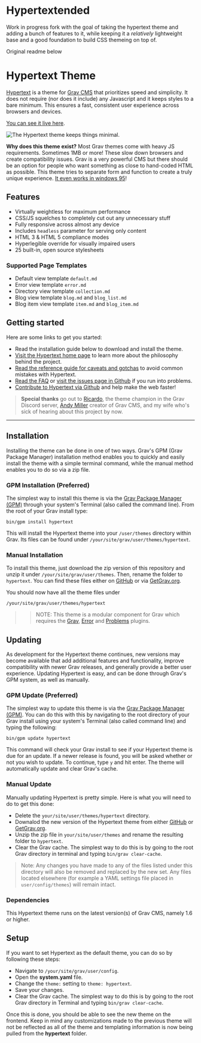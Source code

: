 # Hypertextended

Work in progress fork with the goal of taking the hypertext theme and adding a bunch of features to it, while keeping it a *relatively* lightweight base and a good foundation to build CSS themeing on top of.


Original readme below

# Hypertext Theme

[Hypertext](http://hypertext.artofthesmart.com) is a theme for [Grav CMS](https://getgrav.org/) that prioritizes speed and simplicity.  It does not require (nor does it include) any Javascript and it keeps styles to a bare minimum.  This ensures a fast, consistent user experience across browsers and devices.

[You can see it live here](http://hypertext.artofthesmart.com).

![The Hypertext theme keeps things minimal.](assets/screenshot.png)

**Why does this theme exist?**  Most Grav themes come with heavy JS requirements.  Sometimes 1MB or more!  These slow down browsers and create compatibility issues.  Grav is a very powerful CMS but there should be an option for people who want something as close to hand-coded HTML as possible.  This theme tries to separate form and function to create a truly unique experience.  [It even works in windows 95](assets/win95.png)!

## Features

* Virtually weightless for maximum performance
* CSS/JS squelches to completely cut out any unnecessary stuff
* Fully responsive across almost any device
* Includes `headless` parameter for serving only content
* HTML 3 & HTML 5 compliance modes
* Hyperlegible override for visually impaired users
* 25 built-in, open source stylesheets

### Supported Page Templates

* Default view template `default.md`
* Error view template `error.md`
* Directory view template `collection.md`
* Blog view template `blog.md` and `blog_list.md`
* Blog item view template `item.md` and `blog_item.md`

## Getting started

Here are some links to get you started:
*  Read the installation guide below to download and install the theme.
*  [Visit the Hypertext home page](http://hypertext.artofthesmart.com) to learn more about the philosophy behind the project.
*  [Read the reference guide for caveats and gotchas](http://hypertext.artofthesmart.com/reference) to avoid common mistakes with Hypertext.
*  [Read the FAQ](http://hypertext.artofthesmart.com/FAQ) or [visit the issues page in Github](https://github.com/artofthesmart/hypertext/issues) if you run into problems.
*  [Contribute to Hypertext via Github](https://github.com/artofthesmart/hypertext) and help make the web faster!

> **Special thanks** go out to [Ricardo](https://urbansquid.london), the theme champion in the Grav Discord server, [Andy Miller](https://twitter.com/rhuk) creator of Grav CMS, and my wife who's sick of hearing about this project by now.

---

## Installation

Installing the theme can be done in one of two ways. Grav's GPM (Grav Package Manager) installation method enables you to quickly and easily install the theme with a simple terminal command, while the manual method enables you to do so via a zip file.

### GPM Installation (Preferred)

The simplest way to install this theme is via the [Grav Package Manager (GPM)](http://learn.getgrav.org/advanced/grav-gpm) through your system's Terminal (also called the command line).  From the root of your Grav install type:

    bin/gpm install hypertext

This will install the Hypertext theme into your `/user/themes` directory within Grav. Its files can be found under `/your/site/grav/user/themes/hypertext`.

### Manual Installation

To install this theme, just download the zip version of this repository and unzip it under `/your/site/grav/user/themes`. Then, rename the folder to `hypertext`. You can find these files either on [GitHub](https://github.com/artofthesmart/hypertext) or via [GetGrav.org](http://getgrav.org/downloads/themes).

You should now have all the theme files under

    /your/site/grav/user/themes/hypertext

>> NOTE: This theme is a modular component for Grav which requires the [Grav](http://github.com/getgrav/grav), [Error](https://github.com/getgrav/grav-theme-error) and [Problems](https://github.com/getgrav/grav-plugin-problems) plugins.

## Updating

As development for the Hypertext theme continues, new versions may become available that add additional features and functionality, improve compatibility with newer Grav releases, and generally provide a better user experience. Updating Hypertext is easy, and can be done through Grav's GPM system, as well as manually.

### GPM Update (Preferred)

The simplest way to update this theme is via the [Grav Package Manager (GPM)](http://learn.getgrav.org/advanced/grav-gpm). You can do this with this by navigating to the root directory of your Grav install using your system's Terminal (also called command line) and typing the following:

    bin/gpm update hypertext

This command will check your Grav install to see if your Hypertext theme is due for an update. If a newer release is found, you will be asked whether or not you wish to update. To continue, type `y` and hit enter. The theme will automatically update and clear Grav's cache.

### Manual Update

Manually updating Hypertext is pretty simple. Here is what you will need to do to get this done:

* Delete the `your/site/user/themes/hypertext` directory.
* Downalod the new version of the Hypertext theme from either [GitHub](https://github.com/getgrav/hypertext) or [GetGrav.org](http://getgrav.org/downloads/themes#extras).
* Unzip the zip file in `your/site/user/themes` and rename the resulting folder to `hypertext`.
* Clear the Grav cache. The simplest way to do this is by going to the root Grav directory in terminal and typing `bin/grav clear-cache`.

> Note: Any changes you have made to any of the files listed under this directory will also be removed and replaced by the new set. Any files located elsewhere (for example a YAML settings file placed in `user/config/themes`) will remain intact.

### Dependencies

This Hypertext theme runs on the latest version(s) of Grav CMS, namely 1.6 or higher.

## Setup

If you want to set Hypertext as the default theme, you can do so by following these steps:

* Navigate to `/your/site/grav/user/config`.
* Open the **system.yaml** file.
* Change the `theme:` setting to `theme: hypertext`.
* Save your changes.
* Clear the Grav cache. The simplest way to do this is by going to the root Grav directory in Terminal and typing `bin/grav clear-cache`.

Once this is done, you should be able to see the new theme on the frontend. Keep in mind any customizations made to the previous theme will not be reflected as all of the theme and templating information is now being pulled from the **hypertext** folder.
